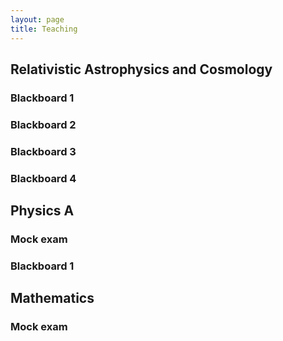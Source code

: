 ```yaml
---
layout: page 
title: Teaching 
---
```

<body class="sph8">
<h2>
Relativistic Astrophysics and Cosmology
</h2>

<h3>
Blackboard 1
</h3>
<div id="RAC_group-1"></div> 
<script src="pdfobject.js"></script>
<script>PDFObject.embed("/teaching/RAC/group-1.pdf", "#RAC_group-1");</script>
<style>
.pdfobject-container { height: 30rem; border: 1rem solid rgba(0,0,0,.1); }
</style>

<h3>
Blackboard 2
</h3>
<div id="RAC_group-2"></div> 
<script src="pdfobject.js"></script>
<script>PDFObject.embed("/teaching/RAC/group-1.pdf", "#RAC_group-1");</script>
<style>
.pdfobject-container { height: 30rem; border: 1rem solid rgba(0,0,0,.1); }
</style>

<h3>
Blackboard 3
</h3>
<div id="RAC_prep"></div> 
<script src="pdfobject.js"></script>
<script>PDFObject.embed("/teaching/RAC/prep.pdf", "#RAC_prep");</script>
<style>
.pdfobject-container { height: 30rem; border: 1rem solid rgba(0,0,0,.1); }
</style>

<h3>
Blackboard 4
</h3>
<div id="RAC_q_3_2019"></div> 
<script src="pdfobject.js"></script>
<script>PDFObject.embed("/teaching/RAC/q_3_2019.pdf", "#RAC_q_3_2019");</script>
<style>
.pdfobject-container { height: 30rem; border: 1rem solid rgba(0,0,0,.1); }
</style>

<h2>
Physics A
</h2>

<h3>
Mock exam
</h3>
<div id="physics-A_mock"></div> 
<script src="pdfobject.js"></script>
<script>PDFObject.embed("/teaching/physics-A/mock.pdf", "#physics-A_mock");</script>
<style>
.pdfobject-container { height: 30rem; border: 1rem solid rgba(0,0,0,.1); }
</style>

<h3>
Blackboard 1
</h3>
<div id="physics-A_group-1"></div> 
<script src="pdfobject.js"></script>
<script>PDFObject.embed("/teaching/physics-A/group_1.pdf", "#physics-A_group-1");</script>
<style>
.pdfobject-container { height: 30rem; border: 1rem solid rgba(0,0,0,.1); }
</style>

<h2>
Mathematics
</h2>

<h3>
Mock exam
</h3>
<div id="maths_mock"></div> 
<script src="pdfobject.js"></script>
<script>PDFObject.embed("/teaching/maths/mock.pdf", "#maths_mock");</script>
<style>
.pdfobject-container { height: 30rem; border: 1rem solid rgba(0,0,0,.1); }
</style>

</body>


